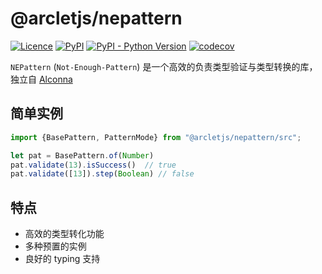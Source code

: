 # @arcletjs/nepattern

[![Licence](https://img.shields.io/github/license/ArcletProject/NEPattern)](https://github.com/ArcletProject/NEPattern/blob/master/LICENSE)
[![PyPI](https://img.shields.io/pypi/v/nepattern)](https://pypi.org/project/nepattern)
[![PyPI - Python Version](https://img.shields.io/pypi/pyversions/nepattern)](https://www.python.org/)
[![codecov](https://codecov.io/gh/ArcletProject/NEPattern/branch/master/graph/badge.svg?token=DOMUPLN5XO)](https://codecov.io/gh/ArcletProject/NEPattern)

`NEPattern` (`Not-Enough-Pattern`) 是一个高效的负责类型验证与类型转换的库，独立自 [Alconna](https://github.com/ArcletProject/Alconna)

## 简单实例

```typescript
import {BasePattern, PatternMode} from "@arcletjs/nepattern/src";

let pat = BasePattern.of(Number)
pat.validate(13).isSuccess()  // true
pat.validate([13]).step(Boolean) // false
```

## 特点

- 高效的类型转化功能
- 多种预置的实例
- 良好的 typing 支持
